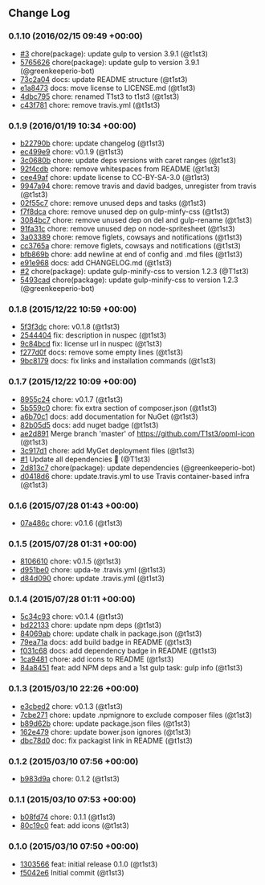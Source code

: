 ## Change Log

### 0.1.10 (2016/02/15 09:49 +00:00)
- [#3](https://github.com/t1st3/opml-icon/pull/3) chore(package): update gulp to version 3.9.1 (@t1st3)
- [5765626](https://github.com/t1st3/opml-icon/commit/5765626f4a01d1839778eba7d0cb84b0e18ffee1) chore(package): update gulp to version 3.9.1 (@greenkeeperio-bot)
- [73c2a04](https://github.com/t1st3/opml-icon/commit/73c2a0416052de2cb43eaf28883d2dfe1a3dcdb7) docs: update README structure (@t1st3)
- [e1a8473](https://github.com/t1st3/opml-icon/commit/e1a847367ef9736a14c8df1aca70e1115baf78b8) docs: move license to LICENSE.md (@t1st3)
- [4dbc795](https://github.com/t1st3/opml-icon/commit/4dbc795a5aa0857fbc2ed39d6eab5cb1ef4d041c) chore: renamed T1st3 to t1st3 (@t1st3)
- [c43f781](https://github.com/t1st3/opml-icon/commit/c43f78145ba96969f75fa64017244905dbf075ae) chore: remove travis.yml (@t1st3)

### 0.1.9 (2016/01/19 10:34 +00:00)
- [b22790b](https://github.com/t1st3/opml-icon/commit/b22790ba0db6ea2588d85c7052101582d6a181cb) chore: update changelog (@t1st3)
- [ec499e9](https://github.com/t1st3/opml-icon/commit/ec499e96b25a71fe83c66cc1ce638e0ee3b56908) chore: v0.1.9 (@t1st3)
- [3c0680b](https://github.com/t1st3/opml-icon/commit/3c0680bb16b2474c8e94cbd5c18b074814316edc) chore: update deps versions with caret ranges (@t1st3)
- [92f4cdb](https://github.com/t1st3/opml-icon/commit/92f4cdb65eae8e49adf15143e59bd55ea9a38fc4) chore: remove whitespaces from README (@t1st3)
- [cee49af](https://github.com/t1st3/opml-icon/commit/cee49afeb7ed9bf8746b6e1e17c71368290e5a81) chore: update license to CC-BY-SA-3.0 (@t1st3)
- [9947a94](https://github.com/t1st3/opml-icon/commit/9947a94ad82404dc66a2a2ffa2cb66d0d0ef8343) chore: remove travis and david badges, unregister from travis (@t1st3)
- [02f55c7](https://github.com/t1st3/opml-icon/commit/02f55c72ec3b50cd546b30b895dc5708b947276a) chore: remove unused deps and tasks (@t1st3)
- [f7f8dca](https://github.com/t1st3/opml-icon/commit/f7f8dcac4c7ffba2a238cafeaac55c154b3e1dc3) chore: remove unused dep on gulp-minfy-css (@t1st3)
- [3084bc7](https://github.com/t1st3/opml-icon/commit/3084bc7b2889bf5b4ddf5a84297ecb27d8eac353) chore: remove unused dep on del and gulp-rename (@t1st3)
- [91fa31c](https://github.com/t1st3/opml-icon/commit/91fa31cc43e7b2f459e847862d55e038a8ada9dd) chore: remove unused dep on node-spritesheet (@t1st3)
- [3a03389](https://github.com/t1st3/opml-icon/commit/3a03389570e06ec284fb3d4177ae8c01e9b74c87) chore: remove figlets, cowsays and notifications (@t1st3)
- [cc3765a](https://github.com/t1st3/opml-icon/commit/cc3765a21c8a7174f73c75f1246e67f5ba98f51c) chore: remove figlets, cowsays and notifications (@t1st3)
- [bfb869b](https://github.com/t1st3/opml-icon/commit/bfb869bbf74283fb8a40a4d079b8468f99c057fb) chore: add newline at end of config and .md files (@t1st3)
- [e91e968](https://github.com/t1st3/opml-icon/commit/e91e968e9bb7a474bd92c7af5101d4cef9a539dd) docs: add CHANGELOG.md (@t1st3)
- [#2](https://github.com/t1st3/opml-icon/pull/2) chore(package): update gulp-minify-css to version 1.2.3 (@T1st3)
- [5493cad](https://github.com/t1st3/opml-icon/commit/5493cad6e7de3d1d0fc0cde201e581d2ef86f069) chore(package): update gulp-minify-css to version 1.2.3 (@greenkeeperio-bot)

### 0.1.8 (2015/12/22 10:59 +00:00)
- [5f3f3dc](https://github.com/t1st3/opml-icon/commit/5f3f3dc8cf0a3676cee179db594cfd3b0d0a29b1) chore: v0.1.8 (@t1st3)
- [2544404](https://github.com/t1st3/opml-icon/commit/2544404f469f9cdd176683e8231fb68e521c5d47) fix: description in nuspec (@t1st3)
- [9c84bcd](https://github.com/t1st3/opml-icon/commit/9c84bcdbcaab4782e988f7e9d60728c8599bfc2b) fix: license url in nuspec (@t1st3)
- [f277d0f](https://github.com/t1st3/opml-icon/commit/f277d0fdf14d1011f473af9a4f7eb66dc6858665) docs: remove some empty lines (@t1st3)
- [9bc8179](https://github.com/t1st3/opml-icon/commit/9bc8179e1b0c9a8981d28eccbc0fbd32ee0d7010) docs: fix links and installation commands (@t1st3)

### 0.1.7 (2015/12/22 10:09 +00:00)
- [8955c24](https://github.com/t1st3/opml-icon/commit/8955c240b9a5720750c4ae2aba13a70885b54de6) chore: v0.1.7 (@t1st3)
- [5b559c0](https://github.com/t1st3/opml-icon/commit/5b559c0076c78361b9e4f6a2db34f28ff9c06cf0) chore: fix extra section of composer.json (@t1st3)
- [a6b70c1](https://github.com/t1st3/opml-icon/commit/a6b70c14ea391c873eea41fb101f7f34c7f9afad) docs: add documentation for NuGet (@t1st3)
- [82b05d5](https://github.com/t1st3/opml-icon/commit/82b05d5fbfa07cfca9546247414bc9914d30ba9d) docs: add nuget badge (@t1st3)
- [ae2d891](https://github.com/t1st3/opml-icon/commit/ae2d891e54adfdb934fb61a2561bf722c2836cbd) Merge branch 'master' of https://github.com/T1st3/opml-icon (@t1st3)
- [3c917d1](https://github.com/t1st3/opml-icon/commit/3c917d12017ed53bf86094fdb3cba3153175f5cd) chore: add MyGet deployment files (@t1st3)
- [#1](https://github.com/t1st3/opml-icon/pull/1) Update all dependencies 🌴 (@T1st3)
- [2d813c7](https://github.com/t1st3/opml-icon/commit/2d813c7c8a359c30973e75f016f1ef97260b0336) chore(package): update dependencies (@greenkeeperio-bot)
- [d0418d6](https://github.com/t1st3/opml-icon/commit/d0418d6dd2c28cf97c028dbeb0c6cb567535f63e) chore: update.travis.yml to use Travis container-based infra (@t1st3)

### 0.1.6 (2015/07/28 01:43 +00:00)
- [07a486c](https://github.com/t1st3/opml-icon/commit/07a486c04bbccd4e4cf7995e69491b5bf832af4f) chore: v0.1.6 (@t1st3)

### 0.1.5 (2015/07/28 01:31 +00:00)
- [8106610](https://github.com/t1st3/opml-icon/commit/8106610fcf536a55518e103f9e7f2061138bee75) chore: v0.1.5 (@t1st3)
- [d951be0](https://github.com/t1st3/opml-icon/commit/d951be0bd2df1d2d35300792f1c12f26722713c0) chore: upda-te .travis.yml (@t1st3)
- [d84d090](https://github.com/t1st3/opml-icon/commit/d84d0902b5b935c04ae297171b2327c6c2878ad4) chore: update .travis.yml (@t1st3)

### 0.1.4 (2015/07/28 01:11 +00:00)
- [5c34c93](https://github.com/t1st3/opml-icon/commit/5c34c933a3df2965ca506ec9bf55db57a5298bcc) chore: v0.1.4 (@t1st3)
- [bd22133](https://github.com/t1st3/opml-icon/commit/bd2213393c655cf3824d3668891e4d64ce7c26b8) chore: update npm deps (@t1st3)
- [84069ab](https://github.com/t1st3/opml-icon/commit/84069ab6f1d44ef210f2cbe6f9e7cc62dc92f31b) chore: update chalk in package.json (@t1st3)
- [79ea71a](https://github.com/t1st3/opml-icon/commit/79ea71a18855b25efee1bfc7ea1d0dc4b8e10349) docs: add build badge in README (@t1st3)
- [f031c68](https://github.com/t1st3/opml-icon/commit/f031c68b15bf4e6300de0e563b44fb8a1e4e5875) docs: add dependency badge in README (@t1st3)
- [1ca9481](https://github.com/t1st3/opml-icon/commit/1ca94811d8c043c33f20a571044cbbdc96c40ca1) chore: add icons to README (@t1st3)
- [84a8451](https://github.com/t1st3/opml-icon/commit/84a84514012d14be5693c69b5b69453a58b8b64d) feat: add NPM deps and a 1st gulp task: gulp info (@t1st3)

### 0.1.3 (2015/03/10 22:26 +00:00)
- [e3cbed2](https://github.com/t1st3/opml-icon/commit/e3cbed2a83ac184116bdafd9d5e4fb84575206d1) chore: v0.1.3 (@t1st3)
- [7cbe271](https://github.com/t1st3/opml-icon/commit/7cbe2710b0b385557b48f62741c5fa243510aae5) chore: update .npmignore to exclude composer files (@t1st3)
- [b89d62b](https://github.com/t1st3/opml-icon/commit/b89d62b37ecc068ccf539f894e76e7aaa3476810) chore: update package.json files (@t1st3)
- [162e479](https://github.com/t1st3/opml-icon/commit/162e479f8685d46627efc4596df6e4ff17c468e3) chore: update bower.json ignores (@t1st3)
- [dbc78d0](https://github.com/t1st3/opml-icon/commit/dbc78d02e6392f8fde942cf1a7fa62d89d4389f6) doc: fix packagist link in README (@t1st3)

### 0.1.2 (2015/03/10 07:56 +00:00)
- [b983d9a](https://github.com/t1st3/opml-icon/commit/b983d9a9592e266949f6c01b47c021929cd32a2d) chore: 0.1.2 (@t1st3)

### 0.1.1 (2015/03/10 07:53 +00:00)
- [b08fd74](https://github.com/t1st3/opml-icon/commit/b08fd74c3230a3902619393d25e9446f12e81038) chore: 0.1.1 (@t1st3)
- [80c19c0](https://github.com/t1st3/opml-icon/commit/80c19c0ffaa8c54f420cd0f268b48369de13be24) feat: add icons (@t1st3)

### 0.1.0 (2015/03/10 07:50 +00:00)
- [1303566](https://github.com/t1st3/opml-icon/commit/1303566456844d0879a1f5a7fde716ad3154d50f) feat: initial release 0.1.0 (@t1st3)
- [f5042e6](https://github.com/t1st3/opml-icon/commit/f5042e6cc8515d5992796f941abd5740ea8b15bb) Initial commit (@t1st3)